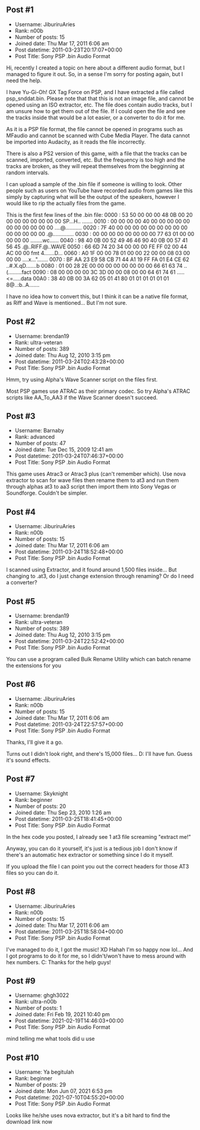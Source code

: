 ## Post #1
- Username: JiburiruAries
- Rank: n00b
- Number of posts: 15
- Joined date: Thu Mar 17, 2011 6:06 am
- Post datetime: 2011-03-23T20:17:07+00:00
- Post Title: Sony PSP .bin Audio Format

Hi, recently I created a topic on here about a different audio format, but I managed to figure it out. So, in a sense I'm sorry for posting again, but I need the help.

I have Yu-Gi-Oh! GX Tag Force on PSP, and I have extracted a file called psp_snddat.bin. Please note that that this is not an image file, and cannot be opened using an ISO extractor, etc. The file does contain audio tracks, but I am unsure how to get them out of the file. If I could open the file and see the tracks inside that would be a lot easier, or a converter to do it for me.

As it is a PSP file format, the file cannot be opened in programs such as MFaudio and cannot be scanned with Cube Media Player. The data cannot be imported into Audacity, as it reads the file incorrectly.

There is also a PS2 version of this game, with a file that the tracks can be scanned, imported, converted, etc. But the frequency is too high and the tracks are broken, as they will repeat themselves from the begginning at random intervals.

I can upload a sample of the .bin file if someone is willing to look. Other people such as users on YouTube have recorded audio from games like this simply by capturing what will be the output of the speakers, however I would like to rip the actually files from the game.

This is the first few lines of the .bin file:
0000 : 53  50  00  00  00  48  0B  00  20  00  00  00  00  00  00  00   SP...H.. .......
0010 : 00  00  00  00  40  00  00  00  00  00  00  00  00  00  00  00   ....@...........
0020 : 7F  40  00  00  00  00  00  00  00  00  00  00  00  00  00  00   .@..............
0030 : 00  00  00  00  00  00  00  00  77  63  01  00  00  00  00  00   ........wc......
0040 : 98  40  0B  00  52  49  46  46  90  40  0B  00  57  41  56  45   .@..RIFF.@..WAVE
0050 : 66  6D  74  20  34  00  00  00  FE  FF  02  00  44  AC  00  00   fmt 4.......D...
0060 : A0  1F  00  00  78  01  00  00  22  00  00  08  03  00  00  00   ....x...".......
0070 : BF  AA  23  E9  58  CB  71  44  A1  19  FF  FA  01  E4  CE  62   ..#.X.qD.......b
0080 : 01  00  28  2E  00  00  00  00  00  00  00  00  66  61  63  74   ..(.........fact
0090 : 08  00  00  00  00  3C  3D  00  00  08  00  00  64  61  74  61   .....<=.....data
00A0 : 38  40  0B  00  3A  62  05  01  41  80  01  01  01  01  01  01   8@..:b..A.......

I have no idea how to convert this, but I think it can be a native file format, as Riff and Wave is mentioned... But I'm not sure.
## Post #2
- Username: brendan19
- Rank: ultra-veteran
- Number of posts: 389
- Joined date: Thu Aug 12, 2010 3:15 pm
- Post datetime: 2011-03-24T02:43:28+00:00
- Post Title: Sony PSP .bin Audio Format

Hmm, try using Alpha's Wave Scanner script on the files first.

Most PSP games use ATRAC as their primary codec. So try Alpha's ATRAC scripts like AA_To_AA3 if the Wave Scanner doesn't succeed.
## Post #3
- Username: Barnaby
- Rank: advanced
- Number of posts: 47
- Joined date: Tue Dec 15, 2009 12:41 am
- Post datetime: 2011-03-24T07:46:37+00:00
- Post Title: Sony PSP .bin Audio Format

This game uses Atrac3 or Atrac3 plus (can't remember which). Use nova extractor to scan for wave files then rename them to at3 and run them through alphas at3 to aa3 script then import them into Sony Vegas or Soundforge. Couldn't be simpler.
## Post #4
- Username: JiburiruAries
- Rank: n00b
- Number of posts: 15
- Joined date: Thu Mar 17, 2011 6:06 am
- Post datetime: 2011-03-24T18:52:48+00:00
- Post Title: Sony PSP .bin Audio Format

I scanned using Extractor, and it found around 1,500 files inside... But changing to .at3, do I just change extension through renaming? Or do I need a converter?
## Post #5
- Username: brendan19
- Rank: ultra-veteran
- Number of posts: 389
- Joined date: Thu Aug 12, 2010 3:15 pm
- Post datetime: 2011-03-24T22:52:42+00:00
- Post Title: Sony PSP .bin Audio Format

You can use a program called Bulk Rename Utility which can batch rename the extensions for you
## Post #6
- Username: JiburiruAries
- Rank: n00b
- Number of posts: 15
- Joined date: Thu Mar 17, 2011 6:06 am
- Post datetime: 2011-03-24T22:57:57+00:00
- Post Title: Sony PSP .bin Audio Format

Thanks, I'll give it a go. 

Turns out I didn't look right, and there's 15,000 files... D: I'll have fun. Guess it's sound effects.
## Post #7
- Username: Skyknight
- Rank: beginner
- Number of posts: 20
- Joined date: Thu Sep 23, 2010 1:26 am
- Post datetime: 2011-03-25T18:41:45+00:00
- Post Title: Sony PSP .bin Audio Format

In the hex code you posted, I already see 1 at3 file screaming "extract me!"    

Anyway, you can do it yourself, it's just is a tedious job    I don't know if there's an automatic hex extractor or something since I do it myself.

If you upload the file I can point you out the correct headers for those AT3 files so you can do it.
## Post #8
- Username: JiburiruAries
- Rank: n00b
- Number of posts: 15
- Joined date: Thu Mar 17, 2011 6:06 am
- Post datetime: 2011-03-25T18:58:04+00:00
- Post Title: Sony PSP .bin Audio Format

I've managed to do it, I got the music! XD Hahah I'm so happy now lol... And I got programs to do it for me, so I didn't/won't have to mess around with hex numbers. C: Thanks for the help guys!
## Post #9
- Username: ghgh3022
- Rank: ultra-n00b
- Number of posts: 1
- Joined date: Fri Feb 19, 2021 10:40 pm
- Post datetime: 2021-02-19T14:46:03+00:00
- Post Title: Sony PSP .bin Audio Format

mind telling me what tools did u use
## Post #10
- Username: Ya begitulah
- Rank: beginner
- Number of posts: 29
- Joined date: Mon Jun 07, 2021 6:53 pm
- Post datetime: 2021-07-10T04:55:20+00:00
- Post Title: Sony PSP .bin Audio Format

Looks like he/she uses nova extractor, but it's a bit hard to find the download link now
